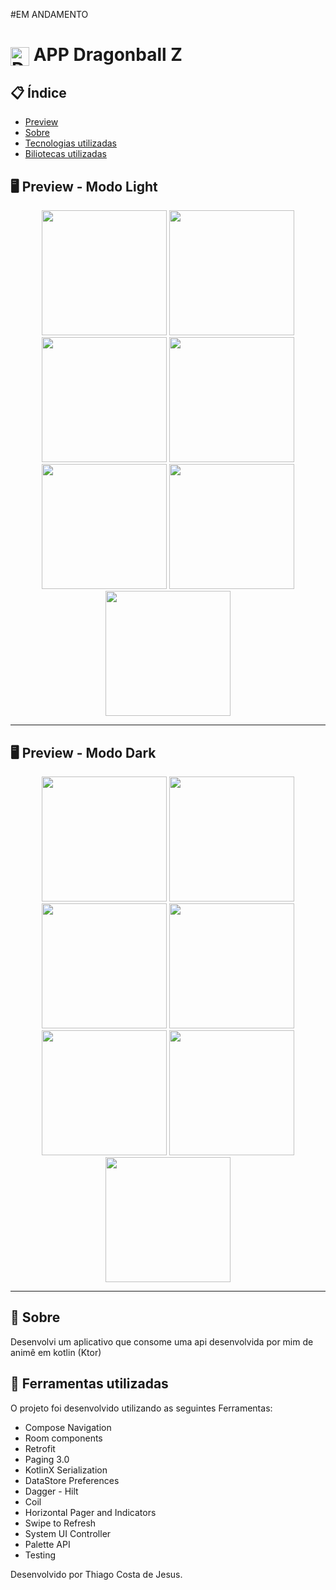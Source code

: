 #EM ANDAMENTO 

# <img align="center" alt="Daniel-HTML" height="30" width="30" src="https://cdn.icon-icons.com/icons2/2904/PNG/512/ball_dragon_game_movie_icon_183186.png">  APP Dragonball Z


<div align="center">
</div>

## 📋 Índice

- [Preview](#-Preview)
- [Sobre](#-Sobre)
- [Tecnologias utilizadas](#-Ferramentas-utilizadas)
- [Biliotecas utilizadas](#-Biliotecas-utilizadas)

## 🖥 Preview - Modo Light

<div align="center">

<img src="https://github.com/thiago082882/APP_DragonballZ/assets/93166095/d23d0ac1-bdb3-409f-9448-27c2526a38d3" width="200">
<img src="https://github.com/thiago082882/APP_DragonballZ/assets/93166095/6ade5271-1f7b-4f90-a20f-b3e2fd1d781f" width="200">
<img src="https://github.com/thiago082882/APP_DragonballZ/assets/93166095/c2c25455-b8c8-4a7c-9cd8-471c41671e52" width="200">
<img src="https://github.com/thiago082882/APP_DragonballZ/assets/93166095/c9024c96-5371-4482-9cc6-8a66607ff213" width="200">
<img src="https://github.com/thiago082882/APP_DragonballZ/assets/93166095/9c56a4d0-f011-484c-9373-bd6b8423929c" width="200">
<img src="https://github.com/thiago082882/APP_DragonballZ/assets/93166095/8cd14b88-48d2-4ef9-b901-019b92593385" width="200">
<img src="https://github.com/thiago082882/APP_DragonballZ/assets/93166095/5d93fbf4-1bbe-42db-afa8-7bbfee665ef9" width="200">

</div>

---

## 🖥 Preview - Modo Dark

<div align="center">

<img src="https://github.com/thiago082882/APP_DragonballZ/assets/93166095/95950904-b398-404c-846e-7ec816f7e674" width="200">
<img src="https://github.com/thiago082882/APP_DragonballZ/assets/93166095/5792752f-943a-4c0a-ac83-73d98887768f" width="200">
<img src="https://github.com/thiago082882/APP_DragonballZ/assets/93166095/68a8935e-3adf-444f-b79c-23dabc833351" width="200">
<img src="https://github.com/thiago082882/APP_DragonballZ/assets/93166095/d8324895-b8f1-487d-99f9-c69a1548ca6f" width="200">
<img src="https://github.com/thiago082882/APP_DragonballZ/assets/93166095/1ff95258-fe4f-4630-9cae-a4f3130fd6da" width="200">
<img src="https://github.com/thiago082882/APP_DragonballZ/assets/93166095/d54ffdb4-46bf-48fb-bab5-5b32fe292bf8" width="200">
<img src="https://github.com/thiago082882/APP_DragonballZ/assets/93166095/686e7d8e-8e60-4f22-bbfe-41f6c638a090" width="200">


</div>

---

## 📖 Sobre
 Desenvolvi um aplicativo  que consome uma api desenvolvida por mim de animê em  kotlin (Ktor) 


## 🚀 Ferramentas utilizadas

O projeto foi desenvolvido utilizando as seguintes Ferramentas:

- Compose Navigation
- Room components
- Retrofit
- Paging 3.0
- KotlinX Serialization
- DataStore Preferences
- Dagger - Hilt
- Coil
- Horizontal Pager and Indicators
- Swipe to Refresh
-  System UI Controller
-  Palette API
-  Testing
  


Desenvolvido por Thiago Costa de Jesus.


